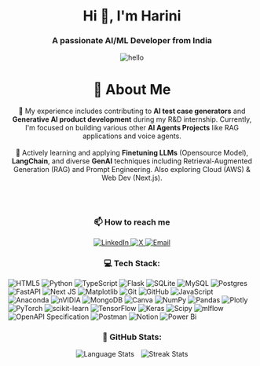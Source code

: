<h1 align="center">Hi 👋, I'm Harini</h1>
<h3 align="center">A passionate AI/ML Developer from India</h3>

<p align="center">
  <img src="https://github.com/HR-04/HR-04/blob/main/ai.gif" alt="hello">
</p>

<h1 align="center">💫 About Me</h1>


<p align="center">
🔭 My experience includes contributing to <b>AI test case generators</b> and <b>Generative AI product development</b> during my R&D internship. Currently, I'm focused on building various other <b>AI Agents Projects</b> like RAG applications  and voice agents.<br/><br/>
🌱 Actively learning and applying <b>Finetuning LLMs</b> (Opensource Model), <b>LangChain</b>, and diverse <b>GenAI</b> techniques including Retrieval-Augmented Generation (RAG)  and Prompt Engineering. Also exploring Cloud (AWS)  & Web Dev (Next.js).<br/><br/>
</p>   

<h3 align="center">📫 How to reach me</h3>

<p align="center">
  <a href="https://linkedin.com/in/harini-rengarajan-66a802240">
    <img src="https://img.shields.io/badge/LinkedIn-%230077B5.svg?logo=linkedin&logoColor=white" alt="LinkedIn">
  </a>
  <a href="https://x.com/Harini_4623">
    <img src="https://img.shields.io/badge/X-black.svg?logo=X&logoColor=white" alt="X">
  </a>
  <a href="mailto:harinirengarajan203@gmail.com">
    <img src="https://img.shields.io/badge/Email-D14836?logo=gmail&logoColor=white" alt="Email">
  </a>
</p>

<h3 align="center">💻 Tech Stack:</h3>
<p align="center">
  <!-- Your tech stack badges remain unchanged -->
  
  ![HTML5](https://img.shields.io/badge/html5-%23E34F26.svg?style=plastic&logo=html5&logoColor=white)
  ![Python](https://img.shields.io/badge/python-3670A0?style=plastic&logo=python&logoColor=ffdd54)
  ![TypeScript](https://img.shields.io/badge/typescript-%23007ACC.svg?style=plastic&logo=typescript&logoColor=white)
  ![Flask](https://img.shields.io/badge/flask-%23000.svg?style=plastic&logo=flask&logoColor=white)
  ![SQLite](https://img.shields.io/badge/sqlite-%2307405e.svg?style=plastic&logo=sqlite&logoColor=white)
  ![MySQL](https://img.shields.io/badge/mysql-4479A1.svg?style=plastic&logo=mysql&logoColor=white)
  ![Postgres](https://img.shields.io/badge/postgres-%23316192.svg?style=plastic&logo=postgresql&logoColor=white)
  ![FastAPI](https://img.shields.io/badge/FastAPI-005571?style=plastic&logo=fastapi)
  ![Next JS](https://img.shields.io/badge/Next-black?style=plastic&logo=next.js&logoColor=white)
  ![Matplotlib](https://img.shields.io/badge/Matplotlib-%23ffffff.svg?style=plastic&logo=Matplotlib&logoColor=black)
  ![Git](https://img.shields.io/badge/git-%23F05033.svg?style=plastic&logo=git&logoColor=white)
  ![GitHub](https://img.shields.io/badge/github-%23121011.svg?style=plastic&logo=github&logoColor=white)
  ![JavaScript](https://img.shields.io/badge/javascript-%23323330.svg?style=plastic&logo=javascript&logoColor=%23F7DF1E)
  ![Anaconda](https://img.shields.io/badge/Anaconda-%2344A833.svg?style=plastic&logo=anaconda&logoColor=white)
  ![nVIDIA](https://img.shields.io/badge/cuda-000000.svg?style=plastic&logo=nVIDIA&logoColor=green)
  ![MongoDB](https://img.shields.io/badge/MongoDB-%234ea94b.svg?style=plastic&logo=mongodb&logoColor=white)
  ![Canva](https://img.shields.io/badge/Canva-%2300C4CC.svg?style=plastic&logo=Canva&logoColor=white)
  ![NumPy](https://img.shields.io/badge/numpy-%23013243.svg?style=plastic&logo=numpy&logoColor=white)
  ![Pandas](https://img.shields.io/badge/pandas-%23150458.svg?style=plastic&logo=pandas&logoColor=white)
  ![Plotly](https://img.shields.io/badge/Plotly-%233F4F75.svg?style=plastic&logo=plotly&logoColor=white)
  ![PyTorch](https://img.shields.io/badge/PyTorch-%23EE4C2C.svg?style=plastic&logo=PyTorch&logoColor=white)
  ![scikit-learn](https://img.shields.io/badge/scikit--learn-%23F7931E.svg?style=plastic&logo=scikit-learn&logoColor=white)
  ![TensorFlow](https://img.shields.io/badge/TensorFlow-%23FF6F00.svg?style=plastic&logo=TensorFlow&logoColor=white)
  ![Keras](https://img.shields.io/badge/Keras-%23D00000.svg?style=plastic&logo=Keras&logoColor=white)
  ![Scipy](https://img.shields.io/badge/SciPy-%230C55A5.svg?style=plastic&logo=scipy&logoColor=white)
  ![mlflow](https://img.shields.io/badge/mlflow-%23d9ead3.svg?style=plastic&logo=numpy&logoColor=blue)
  ![OpenAPI Specification](https://img.shields.io/badge/openapiinitiative-%23000000.svg?style=plastic&logo=openapiinitiative&logoColor=white)
  ![Postman](https://img.shields.io/badge/Postman-FF6C37?style=plastic&logo=postman&logoColor=white)
  ![Notion](https://img.shields.io/badge/Notion-%23000000.svg?style=plastic&logo=notion&logoColor=white)
  ![Power Bi](https://img.shields.io/badge/power_bi-F2C811?style=plastic&logo=powerbi&logoColor=black)
</p>

<h3 align="center">🚀 GitHub Stats:</h3>
<p align="center">
  <img src="https://github-readme-stats.vercel.app/api/top-langs/?username=HR-04&theme=material-palenight&hide_border=false&include_all_commits=false&count_private=false&layout=compact" alt="Language Stats" style="margin-right: 5px; display: inline-block;">
  <img src="https://nirzak-streak-stats.vercel.app/?user=HR-04&theme=material-palenight&hide_border=false" alt="Streak Stats" style="margin-left: 5px; display: inline-block;">
</p>
